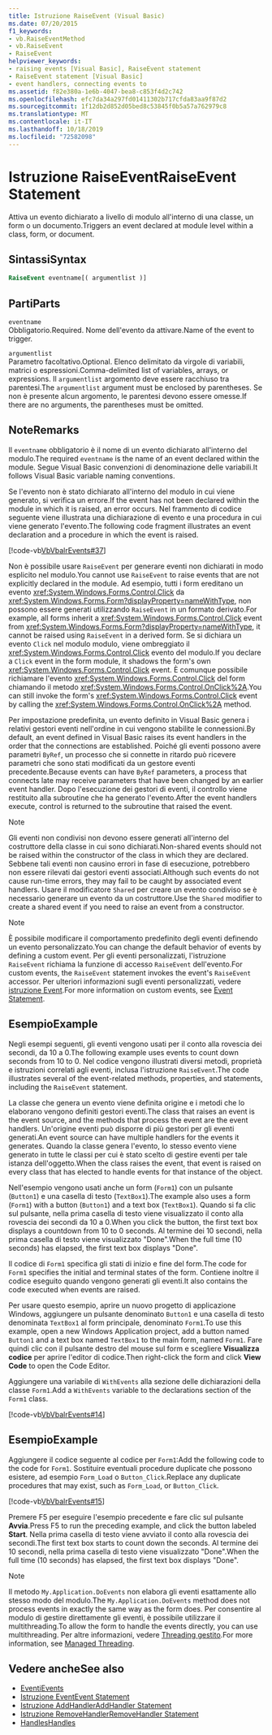 ```yaml
---
title: Istruzione RaiseEvent (Visual Basic)
ms.date: 07/20/2015
f1_keywords:
- vb.RaiseEventMethod
- vb.RaiseEvent
- RaiseEvent
helpviewer_keywords:
- raising events [Visual Basic], RaiseEvent statement
- RaiseEvent statement [Visual Basic]
- event handlers, connecting events to
ms.assetid: f82e380a-1e6b-4047-bea8-c853f4d2c742
ms.openlocfilehash: efc7da34a297fd01411302b717cfda83aa9f87d2
ms.sourcegitcommit: 1f12db2d852d05bed8c53845f0b5a57a762979c8
ms.translationtype: MT
ms.contentlocale: it-IT
ms.lasthandoff: 10/18/2019
ms.locfileid: "72582098"
---
```

# <a name="raiseevent-statement"></a><span data-ttu-id="5df76-102">Istruzione RaiseEvent</span><span class="sxs-lookup"><span data-stu-id="5df76-102">RaiseEvent Statement</span></span>
<span data-ttu-id="5df76-103">Attiva un evento dichiarato a livello di modulo all'interno di una classe, un form o un documento.</span><span class="sxs-lookup"><span data-stu-id="5df76-103">Triggers an event declared at module level within a class, form, or document.</span></span>  
  
## <a name="syntax"></a><span data-ttu-id="5df76-104">Sintassi</span><span class="sxs-lookup"><span data-stu-id="5df76-104">Syntax</span></span>  
  
```vb  
RaiseEvent eventname[( argumentlist )]  
```  
  
## <a name="parts"></a><span data-ttu-id="5df76-105">Parti</span><span class="sxs-lookup"><span data-stu-id="5df76-105">Parts</span></span>  
 `eventname`  
 <span data-ttu-id="5df76-106">Obbligatorio.</span><span class="sxs-lookup"><span data-stu-id="5df76-106">Required.</span></span> <span data-ttu-id="5df76-107">Nome dell'evento da attivare.</span><span class="sxs-lookup"><span data-stu-id="5df76-107">Name of the event to trigger.</span></span>  
  
 `argumentlist`  
 <span data-ttu-id="5df76-108">Parametro facoltativo.</span><span class="sxs-lookup"><span data-stu-id="5df76-108">Optional.</span></span> <span data-ttu-id="5df76-109">Elenco delimitato da virgole di variabili, matrici o espressioni.</span><span class="sxs-lookup"><span data-stu-id="5df76-109">Comma-delimited list of variables, arrays, or expressions.</span></span> <span data-ttu-id="5df76-110">Il `argumentlist` argomento deve essere racchiuso tra parentesi.</span><span class="sxs-lookup"><span data-stu-id="5df76-110">The `argumentlist` argument must be enclosed by parentheses.</span></span> <span data-ttu-id="5df76-111">Se non è presente alcun argomento, le parentesi devono essere omesse.</span><span class="sxs-lookup"><span data-stu-id="5df76-111">If there are no arguments, the parentheses must be omitted.</span></span>  
  
## <a name="remarks"></a><span data-ttu-id="5df76-112">Note</span><span class="sxs-lookup"><span data-stu-id="5df76-112">Remarks</span></span>  
 <span data-ttu-id="5df76-113">Il `eventname` obbligatorio è il nome di un evento dichiarato all'interno del modulo.</span><span class="sxs-lookup"><span data-stu-id="5df76-113">The required `eventname` is the name of an event declared within the module.</span></span> <span data-ttu-id="5df76-114">Segue Visual Basic convenzioni di denominazione delle variabili.</span><span class="sxs-lookup"><span data-stu-id="5df76-114">It follows Visual Basic variable naming conventions.</span></span>  
  
 <span data-ttu-id="5df76-115">Se l'evento non è stato dichiarato all'interno del modulo in cui viene generato, si verifica un errore.</span><span class="sxs-lookup"><span data-stu-id="5df76-115">If the event has not been declared within the module in which it is raised, an error occurs.</span></span> <span data-ttu-id="5df76-116">Nel frammento di codice seguente viene illustrata una dichiarazione di evento e una procedura in cui viene generato l'evento.</span><span class="sxs-lookup"><span data-stu-id="5df76-116">The following code fragment illustrates an event declaration and a procedure in which the event is raised.</span></span>  
  
 [!code-vb[VbVbalrEvents#37](~/samples/snippets/visualbasic/VS_Snippets_VBCSharp/VbVbalrEvents/VB/Class1.vb#37)]  
  
 <span data-ttu-id="5df76-117">Non è possibile usare `RaiseEvent` per generare eventi non dichiarati in modo esplicito nel modulo.</span><span class="sxs-lookup"><span data-stu-id="5df76-117">You cannot use `RaiseEvent` to raise events that are not explicitly declared in the module.</span></span> <span data-ttu-id="5df76-118">Ad esempio, tutti i form ereditano un evento <xref:System.Windows.Forms.Control.Click> da <xref:System.Windows.Forms.Form?displayProperty=nameWithType>, non possono essere generati utilizzando `RaiseEvent` in un formato derivato.</span><span class="sxs-lookup"><span data-stu-id="5df76-118">For example, all forms inherit a <xref:System.Windows.Forms.Control.Click> event from <xref:System.Windows.Forms.Form?displayProperty=nameWithType>, it cannot be raised using `RaiseEvent` in a derived form.</span></span> <span data-ttu-id="5df76-119">Se si dichiara un evento `Click` nel modulo modulo, viene ombreggiato il <xref:System.Windows.Forms.Control.Click> evento del modulo.</span><span class="sxs-lookup"><span data-stu-id="5df76-119">If you declare a `Click` event in the form module, it shadows the form's own <xref:System.Windows.Forms.Control.Click> event.</span></span> <span data-ttu-id="5df76-120">È comunque possibile richiamare l'evento <xref:System.Windows.Forms.Control.Click> del form chiamando il metodo <xref:System.Windows.Forms.Control.OnClick%2A>.</span><span class="sxs-lookup"><span data-stu-id="5df76-120">You can still invoke the form's <xref:System.Windows.Forms.Control.Click> event by calling the <xref:System.Windows.Forms.Control.OnClick%2A> method.</span></span>  
  
 <span data-ttu-id="5df76-121">Per impostazione predefinita, un evento definito in Visual Basic genera i relativi gestori eventi nell'ordine in cui vengono stabilite le connessioni.</span><span class="sxs-lookup"><span data-stu-id="5df76-121">By default, an event defined in Visual Basic raises its event handlers in the order that the connections are established.</span></span> <span data-ttu-id="5df76-122">Poiché gli eventi possono avere parametri `ByRef`, un processo che si connette in ritardo può ricevere parametri che sono stati modificati da un gestore eventi precedente.</span><span class="sxs-lookup"><span data-stu-id="5df76-122">Because events can have `ByRef` parameters, a process that connects late may receive parameters that have been changed by an earlier event handler.</span></span> <span data-ttu-id="5df76-123">Dopo l'esecuzione dei gestori di eventi, il controllo viene restituito alla subroutine che ha generato l'evento.</span><span class="sxs-lookup"><span data-stu-id="5df76-123">After the event handlers execute, control is returned to the subroutine that raised the event.</span></span>  
  
> [!NOTE]
> <span data-ttu-id="5df76-124">Gli eventi non condivisi non devono essere generati all'interno del costruttore della classe in cui sono dichiarati.</span><span class="sxs-lookup"><span data-stu-id="5df76-124">Non-shared events should not be raised within the constructor of the class in which they are declared.</span></span> <span data-ttu-id="5df76-125">Sebbene tali eventi non causino errori in fase di esecuzione, potrebbero non essere rilevati dai gestori eventi associati.</span><span class="sxs-lookup"><span data-stu-id="5df76-125">Although such events do not cause run-time errors, they may fail to be caught by associated event handlers.</span></span> <span data-ttu-id="5df76-126">Usare il modificatore `Shared` per creare un evento condiviso se è necessario generare un evento da un costruttore.</span><span class="sxs-lookup"><span data-stu-id="5df76-126">Use the `Shared` modifier to create a shared event if you need to raise an event from a constructor.</span></span>  
  
> [!NOTE]
> <span data-ttu-id="5df76-127">È possibile modificare il comportamento predefinito degli eventi definendo un evento personalizzato.</span><span class="sxs-lookup"><span data-stu-id="5df76-127">You can change the default behavior of events by defining a custom event.</span></span> <span data-ttu-id="5df76-128">Per gli eventi personalizzati, l'istruzione `RaiseEvent` richiama la funzione di accesso `RaiseEvent` dell'evento.</span><span class="sxs-lookup"><span data-stu-id="5df76-128">For custom events, the `RaiseEvent` statement invokes the event's `RaiseEvent` accessor.</span></span> <span data-ttu-id="5df76-129">Per ulteriori informazioni sugli eventi personalizzati, vedere [istruzione Event](../../../visual-basic/language-reference/statements/event-statement.md).</span><span class="sxs-lookup"><span data-stu-id="5df76-129">For more information on custom events, see [Event Statement](../../../visual-basic/language-reference/statements/event-statement.md).</span></span>  
  
## <a name="example"></a><span data-ttu-id="5df76-130">Esempio</span><span class="sxs-lookup"><span data-stu-id="5df76-130">Example</span></span>  
 <span data-ttu-id="5df76-131">Negli esempi seguenti, gli eventi vengono usati per il conto alla rovescia dei secondi, da 10 a 0.</span><span class="sxs-lookup"><span data-stu-id="5df76-131">The following example uses events to count down seconds from 10 to 0.</span></span> <span data-ttu-id="5df76-132">Nel codice vengono illustrati diversi metodi, proprietà e istruzioni correlati agli eventi, inclusa l'istruzione `RaiseEvent`.</span><span class="sxs-lookup"><span data-stu-id="5df76-132">The code illustrates several of the event-related methods, properties, and statements, including the `RaiseEvent` statement.</span></span>  
  
 <span data-ttu-id="5df76-133">La classe che genera un evento viene definita origine e i metodi che lo elaborano vengono definiti gestori eventi.</span><span class="sxs-lookup"><span data-stu-id="5df76-133">The class that raises an event is the event source, and the methods that process the event are the event handlers.</span></span> <span data-ttu-id="5df76-134">Un'origine eventi può disporre di più gestori per gli eventi generati.</span><span class="sxs-lookup"><span data-stu-id="5df76-134">An event source can have multiple handlers for the events it generates.</span></span> <span data-ttu-id="5df76-135">Quando la classe genera l'evento, lo stesso evento viene generato in tutte le classi per cui è stato scelto di gestire eventi per tale istanza dell'oggetto.</span><span class="sxs-lookup"><span data-stu-id="5df76-135">When the class raises the event, that event is raised on every class that has elected to handle events for that instance of the object.</span></span>  
  
 <span data-ttu-id="5df76-136">Nell'esempio vengono usati anche un form (`Form1`) con un pulsante (`Button1`) e una casella di testo (`TextBox1`).</span><span class="sxs-lookup"><span data-stu-id="5df76-136">The example also uses a form (`Form1`) with a button (`Button1`) and a text box (`TextBox1`).</span></span> <span data-ttu-id="5df76-137">Quando si fa clic sul pulsante, nella prima casella di testo viene visualizzato il conto alla rovescia dei secondi da 10 a 0.</span><span class="sxs-lookup"><span data-stu-id="5df76-137">When you click the button, the first text box displays a countdown from 10 to 0 seconds.</span></span> <span data-ttu-id="5df76-138">Al termine dei 10 secondi, nella prima casella di testo viene visualizzato "Done".</span><span class="sxs-lookup"><span data-stu-id="5df76-138">When the full time (10 seconds) has elapsed, the first text box displays "Done".</span></span>  
  
 <span data-ttu-id="5df76-139">Il codice di `Form1` specifica gli stati di inizio e fine del form.</span><span class="sxs-lookup"><span data-stu-id="5df76-139">The code for `Form1` specifies the initial and terminal states of the form.</span></span> <span data-ttu-id="5df76-140">Contiene inoltre il codice eseguito quando vengono generati gli eventi.</span><span class="sxs-lookup"><span data-stu-id="5df76-140">It also contains the code executed when events are raised.</span></span>  
  
 <span data-ttu-id="5df76-141">Per usare questo esempio, aprire un nuovo progetto di applicazione Windows, aggiungere un pulsante denominato `Button1` e una casella di testo denominata `TextBox1` al form principale, denominato `Form1`.</span><span class="sxs-lookup"><span data-stu-id="5df76-141">To use this example, open a new Windows Application project, add a button named `Button1` and a text box named `TextBox1` to the main form, named `Form1`.</span></span> <span data-ttu-id="5df76-142">Fare quindi clic con il pulsante destro del mouse sul form e scegliere **Visualizza codice** per aprire l'editor di codice.</span><span class="sxs-lookup"><span data-stu-id="5df76-142">Then right-click the form and click **View Code** to open the Code Editor.</span></span>  
  
 <span data-ttu-id="5df76-143">Aggiungere una variabile di `WithEvents` alla sezione delle dichiarazioni della classe `Form1`.</span><span class="sxs-lookup"><span data-stu-id="5df76-143">Add a `WithEvents` variable to the declarations section of the `Form1` class.</span></span>  
  
 [!code-vb[VbVbalrEvents#14](~/samples/snippets/visualbasic/VS_Snippets_VBCSharp/VbVbalrEvents/VB/Class1.vb#14)]  
  
## <a name="example"></a><span data-ttu-id="5df76-144">Esempio</span><span class="sxs-lookup"><span data-stu-id="5df76-144">Example</span></span>  
 <span data-ttu-id="5df76-145">Aggiungere il codice seguente al codice per `Form1`:</span><span class="sxs-lookup"><span data-stu-id="5df76-145">Add the following code to the code for `Form1`.</span></span> <span data-ttu-id="5df76-146">Sostituire eventuali procedure duplicate che possono esistere, ad esempio `Form_Load` o `Button_Click`.</span><span class="sxs-lookup"><span data-stu-id="5df76-146">Replace any duplicate procedures that may exist, such as `Form_Load`, or `Button_Click`.</span></span>  
  
 [!code-vb[VbVbalrEvents#15](~/samples/snippets/visualbasic/VS_Snippets_VBCSharp/VbVbalrEvents/VB/Class1.vb#15)]  
  
 <span data-ttu-id="5df76-147">Premere F5 per eseguire l'esempio precedente e fare clic sul pulsante **Avvia**.</span><span class="sxs-lookup"><span data-stu-id="5df76-147">Press F5 to run the preceding example, and click the button labeled **Start**.</span></span> <span data-ttu-id="5df76-148">Nella prima casella di testo viene avviato il conto alla rovescia dei secondi.</span><span class="sxs-lookup"><span data-stu-id="5df76-148">The first text box starts to count down the seconds.</span></span> <span data-ttu-id="5df76-149">Al termine dei 10 secondi, nella prima casella di testo viene visualizzato "Done".</span><span class="sxs-lookup"><span data-stu-id="5df76-149">When the full time (10 seconds) has elapsed, the first text box displays "Done".</span></span>  
  
> [!NOTE]
> <span data-ttu-id="5df76-150">Il metodo `My.Application.DoEvents` non elabora gli eventi esattamente allo stesso modo del modulo.</span><span class="sxs-lookup"><span data-stu-id="5df76-150">The `My.Application.DoEvents` method does not process events in exactly the same way as the form does.</span></span> <span data-ttu-id="5df76-151">Per consentire al modulo di gestire direttamente gli eventi, è possibile utilizzare il multithreading.</span><span class="sxs-lookup"><span data-stu-id="5df76-151">To allow the form to handle the events directly, you can use multithreading.</span></span> <span data-ttu-id="5df76-152">Per altre informazioni, vedere [Threading gestito](../../../standard/threading/index.md).</span><span class="sxs-lookup"><span data-stu-id="5df76-152">For more information, see [Managed Threading](../../../standard/threading/index.md).</span></span>  
  
## <a name="see-also"></a><span data-ttu-id="5df76-153">Vedere anche</span><span class="sxs-lookup"><span data-stu-id="5df76-153">See also</span></span>

- [<span data-ttu-id="5df76-154">Eventi</span><span class="sxs-lookup"><span data-stu-id="5df76-154">Events</span></span>](../../../visual-basic/programming-guide/language-features/events/index.md)
- [<span data-ttu-id="5df76-155">Istruzione Event</span><span class="sxs-lookup"><span data-stu-id="5df76-155">Event Statement</span></span>](../../../visual-basic/language-reference/statements/event-statement.md)
- [<span data-ttu-id="5df76-156">Istruzione AddHandler</span><span class="sxs-lookup"><span data-stu-id="5df76-156">AddHandler Statement</span></span>](../../../visual-basic/language-reference/statements/addhandler-statement.md)
- [<span data-ttu-id="5df76-157">Istruzione RemoveHandler</span><span class="sxs-lookup"><span data-stu-id="5df76-157">RemoveHandler Statement</span></span>](../../../visual-basic/language-reference/statements/removehandler-statement.md)
- [<span data-ttu-id="5df76-158">Handles</span><span class="sxs-lookup"><span data-stu-id="5df76-158">Handles</span></span>](../../../visual-basic/language-reference/statements/handles-clause.md)

